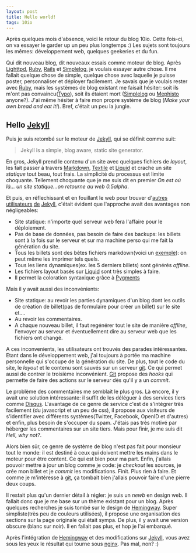 ```yaml
---
layout: post
title: Hello world!
tags: 10io
---
```


Après quelques mois d'absence, voici le retour du blog 10io. Cette
fois-ci, on va essayer le garder up un peu plus longtemps :) Les
sujets sont toujours les mêmes: développement web, quelques geekeries
et du fun.

Qui dit nouveau blog, dit nouveaux essais comme moteur de blog. Après
[Lighttpd][1], [Ruby][2], [Rails][3] et [Simplelog][4], je voulais
essayer autre chose. Il me fallait quelque chose de simple, quelque
chose avec laquelle je puisse poster, personnaliser et déployer
facilement. Je savais que je voulais rester avec [Ruby][2], mais les
systèmes de blog existant me faisait hésiter: soit ils m'ont pas
convaincu([Typo][6]), soit ils étaient mort ([Simplelog][4] ou [Mephisto][5]
anyone?). J'ai même hésiter à faire mon propre système de blog
(*Make your own bread and eat it!*). Bref, c'était un peu la jungle.

## Hello [Jekyll][7]

Puis je suis retombé sur le moteur de [Jekyll][7], qui se définit
comme suit:
> Jekyll is a simple, blog aware, static site generator.

En gros, Jekyll prend le contenu d'un site avec quelques fichiers de
*layout*, les fait passer à travers [Markdown][8], [Textile][9] et
[Liquid][10] et crache un site *statique* tout beau, tout frais. La
simplicité du processus est limite choquante. Tellement choquante que
je me suis dit en premier *On est oú là... un site statique...on
retourne au web 0.5alpha*.

Et puis, en réflechissant et en fouillant le web pour trouver
d'[autres][11] [utilisateurs][12] [de][13] [Jekyll][14], c'était évident
 que l'approche avait des avantages non négligeables:
* Site statique: n'importe quel serveur web fera l'affaire pour le
déploiement.
* Pas de base de données, pas besoin de faire des backups: les billets
sont à la fois sur le serveur et sur ma machine perso qui me fait la
génération du site.
* Tous les billets sont des bêtes fichiers markdown(voici un
[exemple][15]): on peut même les imprimer tels quels.
* Tous les liens dynamiques(ex. les 5 derniers billets) sont générés
*offline*.
* Les fichiers layout basés sur [Liquid][10] sont très simples à faire.
* Il permet la coloration syntaxique grâce à [Pygments][19]

Mais il y avait aussi des inconvénients:
* Site statique: au revoir les parties dynamiques d'un blog dont les
outils de création de billet(pas de formulaire pour créer un billet)
sur le site et....
* Au revoir les commentaires.
* A chaque nouveau billet, il faut regénérer tout le site de manière
*offline*, l'envoyer au serveur et éventuellement dire au serveur web
que les fichiers ont changé.

A ces inconvenients, les utilisateurs ont trouvés des parades
intéressantes. Etant dans le développement web, j'ai toujours à portée
ma machine personnelle qui s'occupe de la génération du site. De plus,
tout le code du site, le *layout* et le contenu sont sauvés sur un
serveur [git][16]. Ce qui permet aussi de contrer le troisième
inconvénient. [Git][16] propose des *hooks* qui permette de faire des
actions sur le serveur dès qu'il y a un *commit*.

Le problème des commentaires me semblait le plus gros. Là encore, il
y avait une solution intéressante: il suffit de les déléguer à des
services tiers comme [Disqus][17]. L'avantage de ce genre de service
c'est de s'intégrer très facilement (du javascript et un peu de css), il
propose aux visiteurs de s'identifier avec différents systèmes(Twitter,
Facebook, OpenID et d'autres) et enfin, plus besoin de s'occuper du
spam. J'étais pas très motivé par héberger les commentaires sur un
site tiers. Mais pour finir, je me suis dit *Hell, why not?*.

Alors bien sûr, ce genre de système de blog n'est pas fait pour
monsieur tout le monde: il est destiné à ceux qui doivent mettre les
mains dans le moteur pour être content. Ce qui est bien pour ma part.
Enfin, j'allais pouvoir mettre à jour un blog comme je code: je
*checkout* les sources, je crée mon billet et je *commit* les
modifications. Finit. Plus rien à faire. Et comme je m'intéresse à
[git][16], ça tombait bien j'allais pouvoir faire d'une pierre deux
coups.

Il restait plus qu'un dernier détail à régler: je suis un *newb* en
design web. Il fallait donc que je me base sur un thème existant pour
un blog. Après quelques recherches je suis tombé sur le design de
[Hemingway][18]. Super simpliste(très peu de couleurs utilisées), il
propose une organisation des sections sur la page originale qui était
sympa. De plus, il y avait une version obscure (blanc sur noir). Il
en fallait pas plus, et hop je l'ai embarqué.

Après l'intégration de [Hemingway][18] et des modifications sur
[Jekyll][20], vous avez sous les yeux le résultat qui tourne sous
[nginx][21]. Pas mal, non? :)

[1]:http://www.lighttpd.net
[2]:http://www.ruby-lang.org
[3]:http://www.rubyonrails.org
[4]:http://www.simplelog.net
[5]:http://github.com/technoweenie/mephisto
[6]:http://github.com/fdv/typo/wiki
[7]:http://jekyllrb.com
[8]:http://daringfireball.net/projects/markdown
[9]:http://www.textism.com/tools/textile
[10]:http://github.com/tobi/liquid
[11]:http://metajack.im
[12]:http://henrik.nyh.se
[13]:http://www.cyborginstitute.com
[14]:http://paradigmatic.streum.org
[15]:http://github.com/mojombo/mojombo.github.com/raw/master/_posts/2010-08-23-readme-driven-development.md
[16]:http://git-scm.com
[17]:http://www.disqus.com
[18]:http://warpspire.com/hemingway
[19]:http://pygments.org
[20]:http://github.com/10io/jekyll
[21]:http://nginx.org
